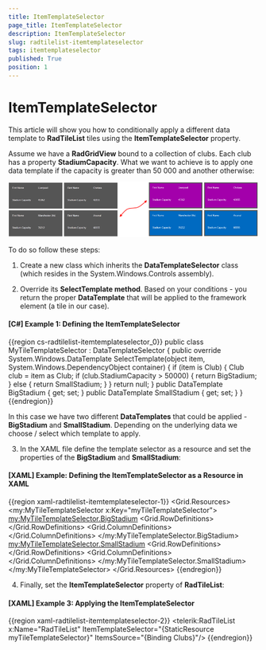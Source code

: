 ```yaml
---
title: ItemTemplateSelector
page_title: ItemTemplateSelector
description: ItemTemplateSelector
slug: radtilelist-itemtemplateselector
tags: itemtemplateselector
published: True
position: 1
---
```


# ItemTemplateSelector

This article will show you how to conditionally apply a different data template to __RadTileList__ tiles using the __ItemTemplateSelector__ property.      
      

Assume we have a __RadGridView__ bound to a collection of clubs. Each club has a property __StadiumCapacity__.  What we want to achieve is to apply one data template if the capacity is greater than 50 000 and another otherwise:
      

![Rad Tile List Item Template Selector](images/RadTileList_ItemTemplateSelector.png)

To do so follow these steps:
      

1. Create a new class which inherits the __DataTemplateSelector__ class (which resides in the System.Windows.Controls assembly).
      

2. Override its __SelectTemplate method__. Based on your conditions - you return the proper __DataTemplate__ that will be applied to the framework element (a tile in our case).
      

#### __[C#] Example 1: Defining the ItemTemplateSelector__

{{region cs-radtilelist-itemtemplateselector_0}}
	public class MyTileTemplateSelector : DataTemplateSelector
	{
	    public override System.Windows.DataTemplate SelectTemplate(object item, System.Windows.DependencyObject container)
	    {
	        if (item is Club)
	        {
	            Club club = item as Club;
	            if (club.StadiumCapacity > 50000)
	            {
	                return BigStadium;
	            }
	            else
	            {
	                return SmallStadium;
	            }
	        }
	        return null;
	    }
	    public DataTemplate BigStadium { get; set; }
	    public DataTemplate SmallStadium { get; set; }
	}
{{endregion}}



In this case we have two different __DataTemplates__ that could be applied - __BigStadium__ and __SmallStadium__. Depending on the underlying data we choose / select which template to apply.
      

3. In the XAML file define the template selector as a resource and set the properties of the __BigStadium__ and __SmallStadium__:
      

#### __[XAML] Example: Defining the ItemTemplateSelector as a Resource in XAML__

{{region xaml-radtilelist-itemtemplateselector-1}}
	<Grid.Resources>
	  <my:MyTileTemplateSelector x:Key="myTileTemplateSelector">
	    <my:MyTileTemplateSelector.BigStadium>
	      <DataTemplate>
	        <Grid Background="Green">
	          <Grid.RowDefinitions>
	            <RowDefinition />
	            <RowDefinition />
	          </Grid.RowDefinitions>
	          <Grid.ColumnDefinitions>
	            <ColumnDefinition/>
	            <ColumnDefinition/>
	          </Grid.ColumnDefinitions>
	          <TextBlock Grid.Row="0" Grid.Column="0" Text="First Name"/>
	          <TextBlock Grid.Row="0" Grid.Column="1" Text="{Binding Name}" />
	          <TextBlock Grid.Row="1" Grid.Column="0" Text="Stadium Capacity"/>
	          <TextBlock Grid.Row="1" Grid.Column="1" Text="{Binding StadiumCapacity}" />
	        </Grid>
	      </DataTemplate>
	    </my:MyTileTemplateSelector.BigStadium>
	    <my:MyTileTemplateSelector.SmallStadium>
	      <DataTemplate>
	        <Grid Background="Red">
	          <Grid.RowDefinitions>
	            <RowDefinition />
	            <RowDefinition />
	          </Grid.RowDefinitions>
	          <Grid.ColumnDefinitions>
	            <ColumnDefinition/>
	            <ColumnDefinition/>
	          </Grid.ColumnDefinitions>
	          <TextBlock Grid.Row="0" Grid.Column="0" Text="First Name"/>
	          <TextBlock Grid.Row="0" Grid.Column="1" Text="{Binding Name}" />
	          <TextBlock Grid.Row="1" Grid.Column="0" Text="Stadium Capacity"/>
	          <TextBlock Grid.Row="1" Grid.Column="1" Text="{Binding StadiumCapacity}" />
	        </Grid>
	      </DataTemplate>
	    </my:MyTileTemplateSelector.SmallStadium>
	  </my:MyTileTemplateSelector>
	</Grid.Resources>
{{endregion}}



4. Finally, set the __ItemTemplateSelector__ property of __RadTileList__:
      

#### __[XAML] Example 3: Applying the ItemTemplateSelector__

{{region xaml-radtilelist-itemtemplateselector-2}}
	<telerik:RadTileList  x:Name="RadTileList"
	                      ItemTemplateSelector="{StaticResource myTileTemplateSelector}"
	                      ItemsSource="{Binding Clubs}"/>
{{endregion}}


